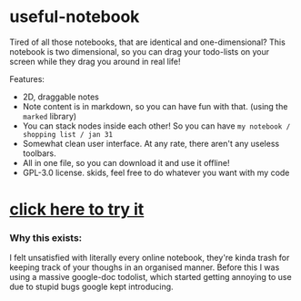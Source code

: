 # useful-notebook
Tired of all those notebooks, that are identical and one-dimensional? This notebook is two dimensional, so you can drag your todo-lists on your screen while they drag you around in real life!

Features:
- 2D, draggable notes
- Note content is in markdown, so you can have fun with that. (using the `marked` library)
- You can stack nodes inside each other! So you can have `my notebook / shopping list / jan 31`
- Somewhat clean user interface. At any rate, there aren't any useless toolbars.
- All in one file, so you can download it and use it offline!
- GPL-3.0 license. skids, feel free to do whatever you want with my code

# [click here to try it](https://zxmushroom63.github.io/useful-notebook)

### Why this exists:
I felt unsatisfied with literally every online notebook, they're kinda trash for keeping track of your thoughs in an organised manner. Before this I was using a massive google-doc todolist, which started getting annoying to use due to stupid bugs google kept introducing.